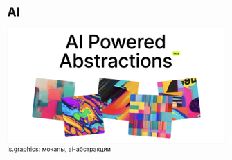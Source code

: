 # AI

![Генератор абстракций](ai/ls.graphics.jpg)
[ls.graphics](https://www.ls.graphics/abstractions): мокапы, ai-абстракции